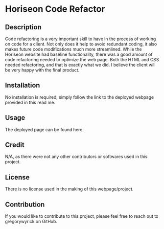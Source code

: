 # Horiseon Code Refactor 

## Description

Code refactoring is a very important skill to have in the process of working on code for a client. Not only does it help to avoid redundant coding, it also makes future code modifications much more streamlined. While the Horiseon website had baseline functionality, there was a good amount of code refactoring needed to optimize the web page. Both the HTML and CSS needed refactoring, and that is exactly what we did. I believe the client will be very happy with the final product.

## Installation

No installation is required, simply follow the link to the deployed webpage provided in this read me. 

## Usage

The deployed page can be found here:

## Credit

N/A, as there were not any other contributors or softwares used in this project.

## License

There is no license used in the making of this webpage/project.

## Contribution

If you would like to contribute to this project, please feel free to reach out to gregorywyrick on GitHub.